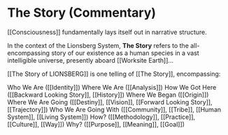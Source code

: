 # The Story (Commentary)

[[Consciousness]] fundamentally lays itself out in narrative structure. 

In the context of the Lionsberg System, **The Story** refers to the all-encompassing story of our existence as a human species in a vast intelligible universe, presently aboard [[Worksite Earth]]... 

[[The Story of LIONSBERG]] is one telling of [[The Story]], encompassing: 

Who We Are ([[Identity]])
Where We Are ([[Analysis]])
How We Got Here ([[Backward Looking Story]], [[History]])
Where We Began ([[Origin]]) 
Where We Are Going ([[Destiny]], [[Vision]], [[Forward Looking Story]], [[Trajectory]]) 
Who We Are Going With ([[Community]], [[Tribe]], [[Human System]], [[Living System]]) 
How? ([[Methodology]], [[Practice]], [[Culture]], [[Way]]) 
Why? ([[Purpose]], [[Meaning]], [[Goal]]) 